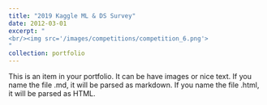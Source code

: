 ```yaml
---
title: "2019 Kaggle ML & DS Survey"
date: 2012-03-01
excerpt: "
<br/><img src='/images/competitions/competition_6.png'>
"
collection: portfolio
---
```


This is an item in your portfolio. It can be have images or nice text. If you name the file .md, it will be parsed as markdown. If you name the file .html, it will be parsed as HTML. 
